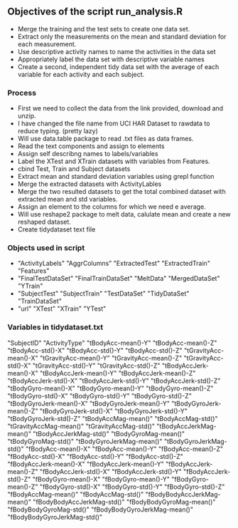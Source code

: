 ## Objectives of the script run_analysis.R 

* Merge the training and the test sets to create one data set.
* Extract only the measurements on the mean and standard deviation for each measurement.
* Use descriptive activity names to name the activities in the data set
* Appropriately label the data set with descriptive variable names
* Create a second, independent tidy data set with the average of each variable for each activity and each subject.

### Process

* First we need to collect the data from the link provided, download and unzip.
* I have changed the file name from UCI HAR Dataset to rawdata to reduce typing. (pretty lazy)
* Will use data.table package to read .txt files as data frames.
* Read the text components and assign to elements
* Assign self describng names to labels/variables
* Label the XTest and XTrain datasets with variables from Features.
* cbind Test, Train and Subject datasets
* Extract mean and standard deviation variables using grepl function
* Merge the extracted datasets with ActivityLables
* Merge the two resulted datasets to get the total combined dataset with extracted mean and std variables.
* Assign an element to the columns for which we need e average.
* Will use reshape2 package to melt data, calulate mean and create a new reshaped dataset.
* Create tidydataset text file

### Objects used in script
* "ActivityLabels"    "AggrColumns"       "ExtractedTest"     "ExtractedTrain"    "Features"         
* "FinalTestDataSet"  "FinalTrainDataSet" "MeltData"          "MergedDataSet"     "YTrain"  
* "SubjectTest"       "SubjectTrain"      "TestDataSet"       "TidyDataSet"       "TrainDataSet"     
* "url"               "XTest"             "XTrain"            "YTest"     

### Variables in tidydataset.txt
"SubjectID" "ActivityType" "tBodyAcc-mean()-Y" "tBodyAcc-mean()-Z" "tBodyAcc-std()-X" "tBodyAcc-std()-Y" "tBodyAcc-std()-Z" "tGravityAcc-mean()-X" "tGravityAcc-mean()-Y" "tGravityAcc-mean()-Z" "tGravityAcc-std()-X" "tGravityAcc-std()-Y" "tGravityAcc-std()-Z" "tBodyAccJerk-mean()-X" "tBodyAccJerk-mean()-Y" "tBodyAccJerk-mean()-Z" "tBodyAccJerk-std()-X" "tBodyAccJerk-std()-Y" "tBodyAccJerk-std()-Z" "tBodyGyro-mean()-X" "tBodyGyro-mean()-Y" "tBodyGyro-mean()-Z" "tBodyGyro-std()-X" "tBodyGyro-std()-Y" "tBodyGyro-std()-Z" "tBodyGyroJerk-mean()-X" "tBodyGyroJerk-mean()-Y" "tBodyGyroJerk-mean()-Z" "tBodyGyroJerk-std()-X" "tBodyGyroJerk-std()-Y" "tBodyGyroJerk-std()-Z" "tBodyAccMag-mean()" "tBodyAccMag-std()" "tGravityAccMag-mean()" "tGravityAccMag-std()" "tBodyAccJerkMag-mean()" "tBodyAccJerkMag-std()" "tBodyGyroMag-mean()" "tBodyGyroMag-std()" "tBodyGyroJerkMag-mean()" "tBodyGyroJerkMag-std()" "fBodyAcc-mean()-X" "fBodyAcc-mean()-Y" "fBodyAcc-mean()-Z" "fBodyAcc-std()-X" "fBodyAcc-std()-Y" "fBodyAcc-std()-Z" "fBodyAccJerk-mean()-X" "fBodyAccJerk-mean()-Y" "fBodyAccJerk-mean()-Z" "fBodyAccJerk-std()-X" "fBodyAccJerk-std()-Y" "fBodyAccJerk-std()-Z" "fBodyGyro-mean()-X" "fBodyGyro-mean()-Y" "fBodyGyro-mean()-Z" "fBodyGyro-std()-X" "fBodyGyro-std()-Y" "fBodyGyro-std()-Z" "fBodyAccMag-mean()" "fBodyAccMag-std()" "fBodyBodyAccJerkMag-mean()" "fBodyBodyAccJerkMag-std()" "fBodyBodyGyroMag-mean()" "fBodyBodyGyroMag-std()" "fBodyBodyGyroJerkMag-mean()" "fBodyBodyGyroJerkMag-std()"

